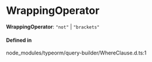 # WrappingOperator

 **WrappingOperator**: ``"not"`` \| ``"brackets"``

#### Defined in

node_modules/typeorm/query-builder/WhereClause.d.ts:1
